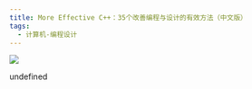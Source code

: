 ```yaml
---
title: More Effective C++：35个改善编程与设计的有效方法（中文版）
tags:
  - 计算机-编程设计
---
```


![](https://cdn.weread.qq.com/weread/cover/72/YueWen_33381011/s_YueWen_33381011.jpg)

undefined